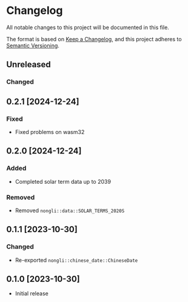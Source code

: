 # Changelog

All notable changes to this project will be documented in this file.

The format is based on [Keep a Changelog](https://keepachangelog.com/en/1.1.0/),
and this project adheres to [Semantic Versioning](https://semver.org/spec/v2.0.0.html).

## Unreleased
### Changed

## 0.2.1 [2024-12-24]
### Fixed
- Fixed problems on wasm32

## 0.2.0 [2024-12-24]
### Added
- Completed solar term data up to 2039
### Removed
- Removed `nongli::data::SOLAR_TERMS_2020S`

## 0.1.1 [2023-10-30]
### Changed
- Re-exported `nongli::chinese_date::ChineseDate`

## 0.1.0 [2023-10-30]
- Initial release